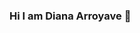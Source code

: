 ### Hi I am Diana Arroyave 👋

<!--
**dianaarroyave/dianaarroyave** is a ✨ _special_ ✨ repository because its `README.md` (this file) appears on your GitHub profile.

Passionate about new technologies, with the ability to integrate customer needs with Full Stack development (JavaScript, NodeJS, HTML5, CSS, React, Git, GitHub, Express, MySQL, Sequelize, APIs)

My experience of more than 17 years in communications, public relations, marketing, social media, digital marketing and sales, has allowed me to have a comprehensive understanding of the needs of companies, which I currently apply to web development.

I am currently studying Full Stack Node development at Digital House and Web Development at Platzi
